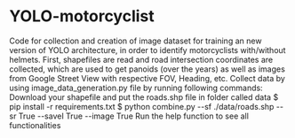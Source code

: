 # YOLO-motorcyclist
Code for collection and creation of image dataset for training an new version of YOLO architecture, in order to identify motorcyclists with/without helmets.
First, shapefiles are read and road intersection coordinates are collected, which are used to get panoids (over the years) as well as images from Google Street View with respective FOV, Heading, etc.
Collect data by using image_data_generation.py file by running following commands:
Download your shapefile and put the roads.shp file in folder called data
$ pip install -r requirements.txt
$ python combine.py --sf ./data/roads.shp --sr True --saveI True --image True
Run the help function to see all functionalities
